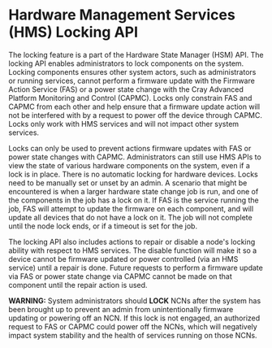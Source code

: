 # Hardware Management Services \(HMS\) Locking API

The locking feature is a part of the Hardware State Manager \(HSM\) API. The locking API enables administrators to lock components on the system. Locking components ensures other system actors, such as administrators or running services, cannot perform a firmware update with the Firmware Action Service \(FAS\) or a power state change with the Cray Advanced Platform Monitoring and Control \(CAPMC\). Locks only constrain FAS and CAPMC from each other and help ensure that a firmware update action will not be interfered with by a request to power off the device through CAPMC. Locks only work with HMS services and will not impact other system services.

Locks can only be used to prevent actions firmware updates with FAS or power state changes with CAPMC. Administrators can still use HMS APIs to view the state of various hardware components on the system, even if a lock is in place. There is no automatic locking for hardware devices. Locks need to be manually set or unset by an admin. A scenario that might be encountered is when a larger hardware state change job is run, and one of the components in the job has a lock on it. If FAS is the service running the job, FAS will attempt to update the firmware on each component, and will update all devices that do not have a lock on it. The job will not complete until the node lock ends, or if a timeout is set for the job.

The locking API also includes actions to repair or disable a node's locking ability with respect to HMS services. The disable function will make it so a device cannot be firmware updated or power controlled \(via an HMS service\) until a repair is done. Future requests to perform a firmware update via FAS or power state change via CAPMC cannot be made on that component until the repair action is used.

**WARNING:** System administrators should **LOCK** NCNs after the system has been brought up to prevent an admin from unintentionally firmware updating or powering off an NCN. If this lock is not engaged, an authorized request to FAS or CAPMC could power off the NCNs, which will negatively impact system stability and the health of services running on those NCNs.

